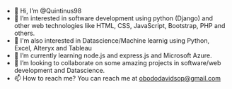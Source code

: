 - 👋 Hi, I’m @Quintinus98
- 👀 I’m interested in software development using python (Django) and other web technologies like HTML, CSS, JavaScript, Bootstrap, PHP and others. 
- 👀 I'm also interested in Datascience/Machine learnig using Python, Excel, Alteryx and Tableau
- 🌱 I’m currently learning node.js and express.js and Microsoft Azure.
- 💞️ I’m looking to collaborate on some amazing projects in software/web development and Datascience.
- 📫 How to reach me? You can reach me at obododavidsop@gmail.com

<!---
Quintinus98/Quintinus98 is a ✨ special ✨ repository because its `README.md` (this file) appears on your GitHub profile.
You can click the Preview link to take a look at your changes.
--->
